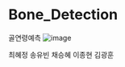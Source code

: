 # Bone_Detection
골연령예측
![image](https://user-images.githubusercontent.com/60537388/137848518-3900a27c-f67a-4598-9f45-611b05b90c26.png)

최혜정 송유빈 채승혜 이종현 김광훈
